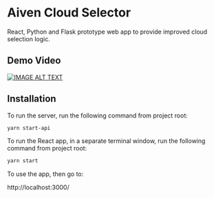 # Aiven Cloud Selector

React, Python and Flask prototype web app to provide improved cloud selection logic.

## Demo Video

[![IMAGE ALT TEXT](https://img.youtube.com/vi/KALaBmGr_vE/0.jpg)](https://www.youtube.com/watch?v=KALaBmGr_vE "Aiven Cloud Selector prototype")

## Installation

To run the server, run the following command from project root:

```bash
yarn start-api
```

To run the React app, in a separate terminal window, run the following command from project root:

```bash
yarn start
```

To use the app, then go to:

http://localhost:3000/